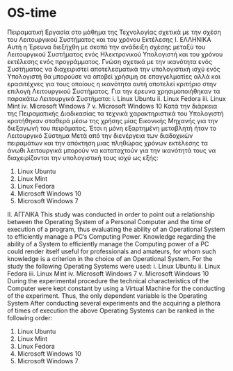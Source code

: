 # OS-time
Πειραματική Εργασία στο μάθημα της Τεχνολογίας σχετικά με την σχέση του Λειτουργικού Συστήματος και του χρόνου Εκτέλεσης
I.	ΕΛΛΗΝΙΚΑ
Αυτή η Έρευνα διεξήχθη με σκοπό την ανάδειξη σχέσης μεταξύ του Λειτουργικού Συστήματος ενός Ηλεκτρονικού Υπολογιστή και του χρόνου εκτέλεσης ενός προγράμματος. Γνώση σχετικά με την ικανότητα ενός Συστήματος να διαχειριστεί αποτελεσματικά την υπολογιστική ισχύ ενός Υπολογιστή  θα μπορούσε να αποβεί χρήσιμη σε επαγγελματίες αλλά και ερασιτέχνες για τους οποίους η ικανότητα αυτή αποτελεί κριτήριο στην επιλογή Λειτουργικού Συστήματος.
Για την έρευνα χρησιμοποιήθηκαν τα παρακάτω Λειτουργικά Συστήματα:
i.	Linux Ubuntu
ii.	Linux Fedora
iii.	Linux Mint 
iv.	Microsoft Windows 7
v.	Microsoft Windows 10
Κατά την διάρκεια της Πειραματικής Διαδικασίας τα τεχνικά χαρακτηριστικά του Υπολογιστή κρατήθηκαν σταθερά μέσω της χρήσης μίας Εικονικής Μηχανής  για την διεξαγωγή του πειράματος. Έτσι η μόνη εξαρτημένη μεταβλητή ήταν το Λειτουργικό Σύστημα
Μετά από την διενέργεια των διαδοχικών πειραμάτων και την απόκτηση μιας πληθώρας χρόνων εκτέλεσης τα άνωθι λειτουργικά μπορούν να καταταχτούν για την ικανότητά τους να διαχειρίζονται την υπολογιστική τους ισχύ ως εξής:
1.	Linux Ubuntu
2.	Linux Mint
3.	Linux Fedora
4.	Microsoft Windows 10
5.	Microsoft Windows 7

II.	ΑΓΓΛΙΚΑ
This study was conducted in order to point out a relationship between the Operating System of a Personal Computer and the time of execution of a program, thus evaluating the ability of an Operational System to efficiently manage a PC’s Computing Power. Knowledge regarding the ability of a System to efficiently manage the Computing power of a PC could render itself useful for professionals and amateurs, for whom such knowledge is a criterion in the choice of an Operational System.
For the study the following Operating Systems were used:
i.	Linux Ubuntu
ii.	Linux Fedora
iii.	Linux Mint 
iv.	Microsoft Windows 7
v.	Microsoft Windows 10
During the experimental procedure the technical characteristics of the Computer were kept constant by using a Virtual Machine  for the conducting of the experiment. Thus, the only dependent variable is the Operating System
After conducting several experiments and the acquiring a plethora of times of execution the above Operating Systems can be ranked in the following order:
1.	Linux Ubuntu
2.	Linux Mint
3.	Linux Fedora
4.	Microsoft Windows 10
5.	Microsoft Windows 7

